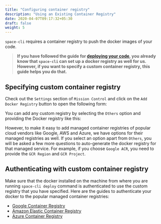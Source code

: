 ```yaml
---
title: "Configuring container registry"
description: "Using an Existing Container Registry"
date: 2020-04-07T09:17:32+05:30
draft: false
weight: 5
---
```


`space-cli` requires a container registry to push the docker images of your code. 

> **If you have followed the guide for [deploying your code](/microservices/deployments/deploy-your-code), you already know that `space-cli` can set up a docker registry as well for us. However, if you want to specify a custom container registry, this guide helps you do that.**

## Specifying custom container registry

Check out the `Settings` section of `Mission Control` and click on the `Add Docker Registry` button to open the following form:

You can add any custom registry by selecting the `Others` option and providing the Docker registry like this:

However, to make it easy to add managed container registries of popular cloud vendors like Google, AWS and Azure, we have options for their managed registries as well. If you select an option apart from `Others`, you will be asked a few more questions to auto-generate the docker registry for that managed service. For example, if you choose `Google ACR`, you need to provide the `GCR Region` and `GCR Project`. 

## Authenticating with custom container registry

Make sure that the docker installed on the machine from where you are running `space-cli deploy` command is authenticated to use the custom registry that you have specified. Here are the guides to authenticate your docker to the popular managed container registries:

- [Google Container Registry](https://cloud.google.com/container-registry/docs/advanced-authentication)
- [Amazon Elastic Container Registry](https://docs.aws.amazon.com/AmazonECR/latest/userguide/Registries.html)
- [Azure Container Registry](https://docs.microsoft.com/en-us/azure/container-registry/container-registry-authentication)